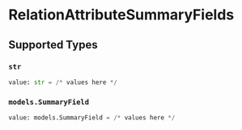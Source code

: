 # RelationAttributeSummaryFields


## Supported Types

### `str`

```python
value: str = /* values here */
```

### `models.SummaryField`

```python
value: models.SummaryField = /* values here */
```

